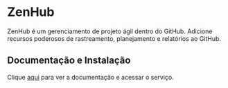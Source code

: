 # ZenHub

ZenHub é um gerenciamento de projeto ágil dentro do GitHub. Adicione recursos poderosos de rastreamento, planejamento e relatórios ao GitHub.

## Documentação e Instalação

Clique [aqui](https://www.zenhub.com) para ver a documentação e acessar o serviço.